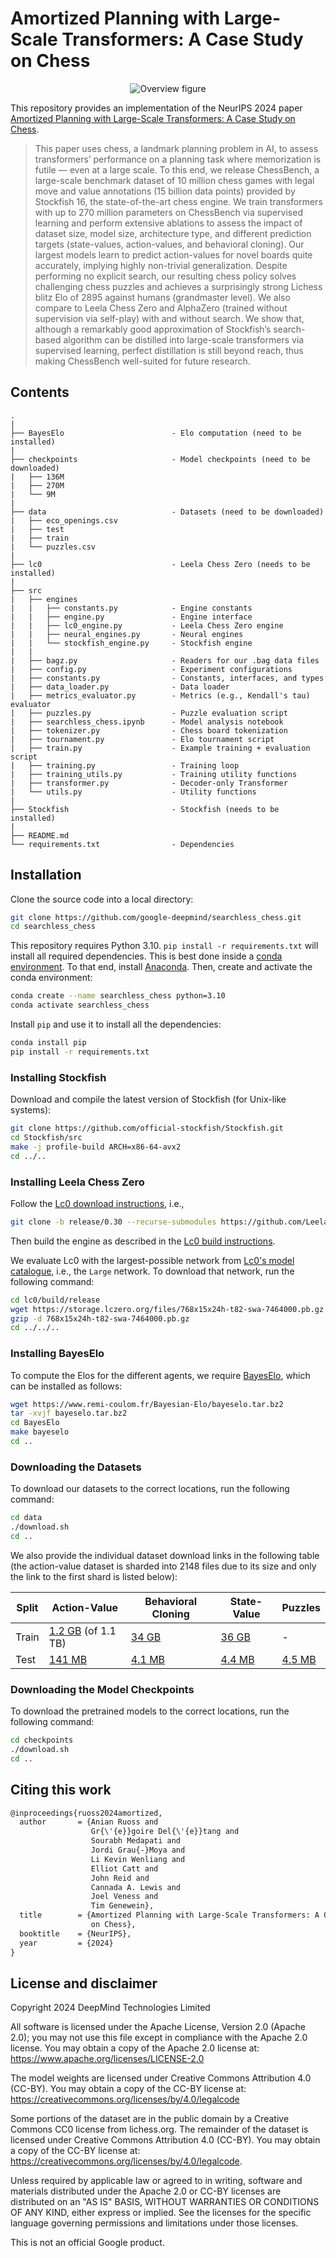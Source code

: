 # Amortized Planning with Large-Scale Transformers: A Case Study on Chess

<p align="center">
  <img src="https://raw.githubusercontent.com/google-deepmind/searchless_chess/master/overview.svg" alt="Overview figure"/>
</p>


This repository provides an implementation of the NeurIPS 2024 paper [Amortized Planning with Large-Scale Transformers: A Case Study on Chess](https://arxiv.org/abs/2402.04494).

> This paper uses chess, a landmark planning problem in AI, to assess transformers’ performance on a planning task where memorization is futile — even at a large scale.
To this end, we release ChessBench, a large-scale benchmark dataset of 10 million chess games with legal move and value annotations (15 billion data points) provided by Stockfish 16, the state-of-the-art chess engine.
We train transformers with up to 270 million parameters on ChessBench via supervised learning and perform extensive ablations to assess the impact of dataset size, model size, architecture type, and different prediction targets (state-values, action-values, and behavioral cloning).
Our largest models learn to predict action-values for novel boards quite accurately, implying highly non-trivial generalization.
Despite performing no explicit search, our resulting chess policy solves challenging chess puzzles and achieves a surprisingly strong Lichess blitz Elo of 2895 against humans (grandmaster level).
We also compare to Leela Chess Zero and AlphaZero (trained without supervision via self-play) with and without search.
We show that, although a remarkably good approximation of Stockfish’s search-based algorithm can be distilled into large-scale transformers via supervised learning, perfect distillation is still beyond reach, thus making ChessBench well-suited for future research.


## Contents

```
.
|
├── BayesElo                        - Elo computation (need to be installed)
|
├── checkpoints                     - Model checkpoints (need to be downloaded)
|   ├── 136M
|   ├── 270M
|   └── 9M
|
├── data                            - Datasets (need to be downloaded)
|   ├── eco_openings.csv
|   ├── test
|   ├── train
|   └── puzzles.csv
|
├── lc0                             - Leela Chess Zero (needs to be installed)
|
├── src
|   ├── engines
|   |   ├── constants.py            - Engine constants
|   |   ├── engine.py               - Engine interface
|   |   ├── lc0_engine.py           - Leela Chess Zero engine
|   |   ├── neural_engines.py       - Neural engines
|   |   └── stockfish_engine.py     - Stockfish engine
|   |
|   ├── bagz.py                     - Readers for our .bag data files
|   ├── config.py                   - Experiment configurations
|   ├── constants.py                - Constants, interfaces, and types
|   ├── data_loader.py              - Data loader
|   ├── metrics_evaluator.py        - Metrics (e.g., Kendall's tau) evaluator
|   ├── puzzles.py                  - Puzzle evaluation script
|   ├── searchless_chess.ipynb      - Model analysis notebook
|   ├── tokenizer.py                - Chess board tokenization
|   ├── tournament.py               - Elo tournament script
|   ├── train.py                    - Example training + evaluation script
|   ├── training.py                 - Training loop
|   ├── training_utils.py           - Training utility functions
|   ├── transformer.py              - Decoder-only Transformer
|   └── utils.py                    - Utility functions
|
├── Stockfish                       - Stockfish (needs to be installed)
|
├── README.md
└── requirements.txt                - Dependencies
```


## Installation

Clone the source code into a local directory:

```bash
git clone https://github.com/google-deepmind/searchless_chess.git
cd searchless_chess
```

This repository requires Python 3.10.
`pip install -r requirements.txt` will install all required dependencies.
This is best done inside a [conda environment](https://www.anaconda.com/).
To that end, install [Anaconda](https://www.anaconda.com/download#downloads).
Then, create and activate the conda environment:

```bash
conda create --name searchless_chess python=3.10
conda activate searchless_chess
```

Install `pip` and use it to install all the dependencies:

```bash
conda install pip
pip install -r requirements.txt
```

### Installing Stockfish

Download and compile the latest version of Stockfish (for Unix-like systems):

```bash
git clone https://github.com/official-stockfish/Stockfish.git
cd Stockfish/src
make -j profile-build ARCH=x86-64-avx2
cd ../..
```
### Installing Leela Chess Zero

Follow the [Lc0 download instructions](https://github.com/LeelaChessZero/lc0?tab=readme-ov-file#downloading-source), i.e.,

```bash
git clone -b release/0.30 --recurse-submodules https://github.com/LeelaChessZero/lc0.git
```

Then build the engine as described in the [Lc0 build instructions](https://github.com/LeelaChessZero/lc0?tab=readme-ov-file#building-and-running-lc0).

We evaluate Lc0 with the largest-possible network from [Lc0's model catalogue](https://lczero.org/play/networks/bestnets/), i.e., the `Large` network.
To download that network, run the following command:

```bash
cd lc0/build/release
wget https://storage.lczero.org/files/768x15x24h-t82-swa-7464000.pb.gz
gzip -d 768x15x24h-t82-swa-7464000.pb.gz
cd ../../..
```

### Installing BayesElo

To compute the Elos for the different agents, we require [BayesElo](https://www.remi-coulom.fr/Bayesian-Elo/), which can be installed as follows:

```bash
wget https://www.remi-coulom.fr/Bayesian-Elo/bayeselo.tar.bz2
tar -xvjf bayeselo.tar.bz2
cd BayesElo
make bayeselo
cd ..
```


### Downloading the Datasets

To download our datasets to the correct locations, run the following command:

```bash
cd data
./download.sh
cd ..
```

We also provide the individual dataset download links in the following table
(the action-value dataset is sharded into 2148 files due to its size and only
the link to the first shard is listed below):

| Split | Action-Value | Behavioral Cloning | State-Value | Puzzles |
|------ | ------------ | ------------------ | ----------- | ------- |
| Train | [1.2 GB](https://storage.googleapis.com/searchless_chess/data/train/action_value-00000-of-02148_data.bag) (of 1.1 TB) | [34 GB](https://storage.googleapis.com/searchless_chess/data/train/behavioral_cloning_data.bag) | [36 GB](https://storage.googleapis.com/searchless_chess/data/train/state_value_data.bag) | - |
| Test  | [141 MB](https://storage.googleapis.com/searchless_chess/data/test/action_value_data.bag) | [4.1 MB](https://storage.googleapis.com/searchless_chess/data/test/behavioral_cloning_data.bag) | [4.4 MB](https://storage.googleapis.com/searchless_chess/data/test/state_value_data.bag) | [4.5 MB](https://storage.googleapis.com/searchless_chess/data/puzzles.csv) |


### Downloading the Model Checkpoints

To download the pretrained models to the correct locations, run the following command:

```bash
cd checkpoints
./download.sh
cd ..
```

## Citing this work

```latex
@inproceedings{ruoss2024amortized,
  author       = {Anian Ruoss and
                  Gr{\'{e}}goire Del{\'{e}}tang and
                  Sourabh Medapati and
                  Jordi Grau{-}Moya and
                  Li Kevin Wenliang and
                  Elliot Catt and
                  John Reid and
                  Cannada A. Lewis and
                  Joel Veness and
                  Tim Genewein},
  title        = {Amortized Planning with Large-Scale Transformers: A Case Study
                  on Chess},
  booktitle    = {NeurIPS},
  year         = {2024}
}
```

## License and disclaimer

Copyright 2024 DeepMind Technologies Limited

All software is licensed under the Apache License, Version 2.0 (Apache 2.0);
you may not use this file except in compliance with the Apache 2.0 license.
You may obtain a copy of the Apache 2.0 license at:
https://www.apache.org/licenses/LICENSE-2.0

The model weights are licensed under Creative Commons Attribution 4.0 (CC-BY).
You may obtain a copy of the CC-BY license at:
https://creativecommons.org/licenses/by/4.0/legalcode

Some portions of the dataset are in the public domain by a
Creative Commons CC0 license from lichess.org.
The remainder of the dataset is licensed under
Creative Commons Attribution 4.0 (CC-BY).
You may obtain a copy of the CC-BY license at:
https://creativecommons.org/licenses/by/4.0/legalcode.

Unless required by applicable law or agreed to in writing, software and
materials distributed under the Apache 2.0 or CC-BY licenses are
distributed on an "AS IS" BASIS, WITHOUT WARRANTIES OR CONDITIONS OF ANY KIND,
either express or implied. See the licenses for the specific language governing
permissions and limitations under those licenses.

This is not an official Google product.
